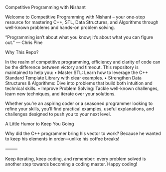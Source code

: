 Competitive Programming with Nishant

Welcome to Competitive Programming with Nishant – your one-stop resource for mastering C++, STL, Data Structures, and Algorithms through well-known problems and hands-on problem solving.

“Programming isn’t about what you know; it’s about what you can figure out.”
— Chris Pine

Why This Repo?

In the realm of competitive programming, efficiency and clarity of code can be the difference between victory and timeout. This repository is maintained to help you:
	•	Master STL: Learn how to leverage the C++ Standard Template Library with clear examples.
	•	Strengthen Data Structures & Algorithms: Dive into problems that build both intuition and technical skills.
	•	Improve Problem Solving: Tackle well-known challenges, learn new techniques, and iterate over your solutions.

Whether you’re an aspiring coder or a seasoned programmer looking to refine your skills, you’ll find practical examples, useful explanations, and challenges designed to push you to your next level.

A Little Humor to Keep You Going

Why did the C++ programmer bring his vector to work? Because he wanted to keep his elements in order—unlike his coffee breaks!

⸻

Keep iterating, keep coding, and remember: every problem solved is another step towards becoming a coding master. Happy coding!
